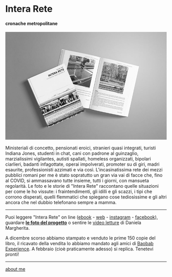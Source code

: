 # Intera Rete  
#### cronache metropolitane   


[![](/IR-facsimile-libro.jpg "Intera Rete - bozza")](https://docs.google.com/document/d/e/2PACX-1vQRwiANaom26EhtbYZtutYeL-2fAjymjrPLMVab8JFhXCJS-6tZhbRlzBT5uN64oruOdjbD5KI3Oofl/pub)

Ministeriali di concetto, pensionati eroici, stranieri quasi integrati, turisti Indiana Jones, studenti in chat, cani con padrone al guinzaglio, marzialissimi vigilantes, autisti spallati, homeless organizzati, bipolari ciarlieri, badanti infagottate, operai impolverati, promoter su di giri, madri esaurite, professionisti azzimati e via così. 
L'incasinatissima rete dei mezzi pubblici romani per me è  stato sopratutto un gran via vai di facce che, fino al COVID, si ammassavano tutte insieme, tutti i giorni, con mansueta regolarità. 
Le foto e le storie di "Intera Rete" raccontano quelle situazioni per come le ho vissute: i fraintendimenti, gli idilli e gli scazzi, i tipi che corrono disperati, quelli flemmatici che spiegano cose tediosissime e gli altri ancora che nel dubbio telefonano sempre a mamma.  

---   
Puoi leggere "Intera Rete" on line ([ebook](https://docs.google.com/document/d/1PV7WbbdWiHOb4LGqKyP_v74guc3X_x8mVvlGyGiRBqY/edit?usp=sharing) - [web](https://docs.google.com/document/d/e/2PACX-1vQRwiANaom26EhtbYZtutYeL-2fAjymjrPLMVab8JFhXCJS-6tZhbRlzBT5uN64oruOdjbD5KI3Oofl/pub) - [instagram](https://www.instagram.com/InteraRete/) - [facebook](https://www.facebook.com/InteraReteFB)), guardare [**le foto del progetto**](https://photos.app.goo.gl/px1VuYtnZLgSsTGAA) o sentire le [video letture](https://www.youtube.com/channel/UC8B2bq3VdPtSeLzryWwNAlQ) di Daniela Margherita.   
   
A dicembre scorso  abbiamo stampato e venduto le prime 150 copie del libro, il ricavato della vendita lo abbiamo mandato agli amici di [Baobab Experience](https://baobabexperience.org/). A febbraio (cioè praticamente adesso) si replica. Tenetevi pronti!  

---    
[about me](https://about.me/cacioman)  


